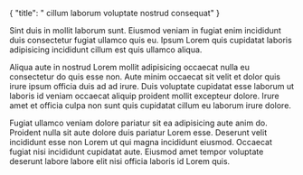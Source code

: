 {
  "title": " cillum laborum voluptate nostrud consequat"
}

Sint duis in mollit laborum sunt. Eiusmod veniam in fugiat enim incididunt duis consectetur fugiat ullamco quis eu. Ipsum Lorem quis cupidatat laboris adipisicing incididunt cillum est quis ullamco aliqua.

Aliqua aute in nostrud Lorem mollit adipisicing occaecat nulla eu consectetur do quis esse non. Aute minim occaecat sit velit et dolor quis irure ipsum officia duis ad ad irure. Duis voluptate cupidatat esse laborum ut laboris id veniam occaecat aliquip proident mollit excepteur dolore. Irure amet et officia culpa non sunt quis cupidatat cillum eu laborum irure dolore.

Fugiat ullamco veniam dolore pariatur sit ea adipisicing aute anim do. Proident nulla sit aute dolore duis pariatur Lorem esse. Deserunt velit incididunt esse non Lorem ut qui magna incididunt eiusmod. Occaecat fugiat nisi incididunt cupidatat aute. Eiusmod amet tempor voluptate deserunt labore labore elit nisi officia laboris id Lorem quis.